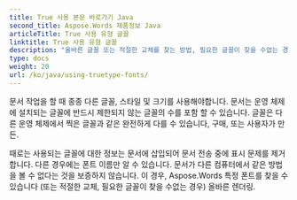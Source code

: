 ```yaml
---
title: True 사용 본문 바로가기 Java
second_title: Aspose.Words 제품정보 Java
articleTitle: True 사용 유형 글꼴
linktitle: True 사용 유형 글꼴
description: "올바른 글꼴 또는 적절한 교체를 찾는 방법, 필요한 글꼴이 찾을 수없는 경우, 올바른 렌더링 사용 Aspose.Words 제품정보 Java·"
type: docs
weight: 20
url: /ko/java/using-truetype-fonts/
---
```


문서 작업을 할 때 종종 다른 글꼴, 스타일 및 크기를 사용해야합니다. 문서는 운영 체제에 설치되는 글꼴에 반드시 제한되지 않는 글꼴의 수를 포함 할 수 있습니다. 글꼴은 다른 운영 체제에서 찍은 글꼴과 같은 완전하게 다를 수 있습니다, 구매, 또는 사용자가 만든.

때로는 사용되는 글꼴에 대한 정보는 문서에 삽입되어 문서 전송 중에 표시 문제를 제거합니다. 다른 경우에는 폰트 이름만 알 수 있습니다. 문서가 다른 컴퓨터에서 같은 방법을 볼 수 없다는 것을 보증하지 않습니다. 이 경우, Aspose.Words 특정 폰트를 찾을 수 있습니다 (또는 적절한 교체, 필요한 글꼴이 찾을 수없는 경우) 올바른 렌더링.
